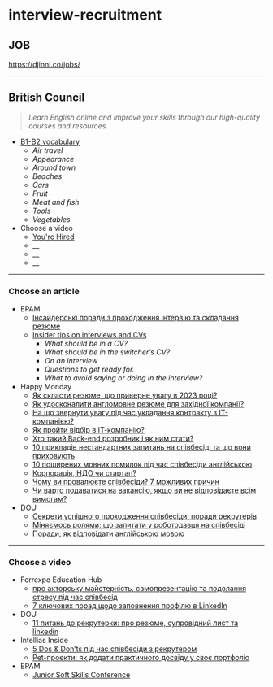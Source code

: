 # interview-recruitment

## JOB

https://djinni.co/jobs/


- - -

## British Council
> _Learn English online and improve your skills through our high-quality courses and resources._

* [B1-B2 vocabulary](https://learnenglish.britishcouncil.org/vocabulary/b1-b2-vocabulary)
  - _Air travel_
  - _Appearance_
  - _Around town_
  - _Beaches_
  - _Cars_
  - _Fruit_
  - _Meat and fish_
  - _Tools_
  - _Vegetables_
* Choose a video
  - [You're Hired](https://learnenglish.britishcouncil.org/business-english/youre-hired)
  - __
  - __
  - __

- - -

### Choose an article

* EPAM
  + [Інсайдерські поради з проходження інтерв’ю та складання резюме](https://training.epam.ua/News/Items/576?lang=ua&utm_source=telegram&utm_medium=post&utm_campaign=agata-kosma)
  + [Insider tips on interviews and CVs](https://training.epam.ua/News/Items/576?lang=en)
    - _What should be in a CV?_
    - _What should be in the switcher’s CV?_
    - _On an interview_
    - _Questions to get ready for._
    - _What to avoid saying or doing in the interview?_
* Happy Monday
  + [Як скласти резюме, що приверне увагу в 2023 році? ](https://happymonday.ua/yak-sklasty-rezyume-v-2023-rotsi-porady-rekruterok)
  + [Як удосконалити англомовне резюме для західної компанії?](https://happymonday.ua/yak-udoskonalyty-rezyume-dlya-zahidnoyi-kompaniyi?utm_source=telegram&utm_medium=social&utm_campaign=article)
  + [На що звернути увагу під час укладання контракту з IT-компанією?](https://happymonday.ua/kontrakt-z-it-kompaniieiu-na-shcho-zvernuty-uvahu)
  + [Як пройти відбір в ІТ-компанію?](https://happymonday.ua/projty-vidbir-v-it-kompaniyu)
  + [Хто такий Back-end розробник і як ним стати?](https://happymonday.ua/hto-takyj-back-end-developer-i-yak-nym-staty)
  + [10 прикладів нестандартних запитань на співбесіді та що вони приховують](https://happymonday.ua/nestandartni-pytannia-na-interviu-pryklady)
  + [10 поширених мовних помилок під час співбесіди англійською](https://happymonday.ua/poshyreni-pomylky-v-anhliiskii-na-spivbesidi)
  + [Корпорація, НДО чи стартап?](https://happymonday.ua/robota-v-kompaniyah-riznyh-typiv)
  + [Чому ви провалюєте співбесіди? 7 можливих причин](https://happymonday.ua/chomu-vy-provalyuyete-spivbesidy)
  + [Чи варто подаватися на вакансію, якщо ви не відповідаєте всім вимогам?](https://happymonday.ua/chy-varto-podavatysya-na-vakansiyu?utm_source=telegram_start&utm_medium=social&utm_campaign=selection_article+)
* DOU
  + [Секрети успішного проходження співбесіди: поради рекрутерів](https://dou.ua/forums/topic/40872/?from=tg&utm_source=telegram&utm_medium=social)
  + [Міняємось ролями: що запитати у роботодавця на співбесіді](https://dou.ua/forums/topic/41470/?from=tg&utm_source=telegram&utm_medium=social)
  + [Поради, як відповідати англійською мовою](https://dou.ua/forums/topic/42462/?from=linkedin&utm_source=linkedin&utm_medium=social)




- - -

### Choose a video

* Ferrexpo Education Hub
  + [про акторську майстерність, самопрезентацію та подолання стресу під час співбесід](https://www.youtube.com/watch?v=CzGVV4wCSa0)
  + [7 ключових порад щодо заповнення профілю в LinkedIn](https://www.youtube.com/watch?v=0cC4ldoY8r4)
* DOU
  + [11 питань до рекрутерки: про резюме, супровідний лист та linkedin](https://www.youtube.com/watch?v=ew4YUTwj4JE)
* Intellias Inside
  + [5 Dos & Don’ts під час співбесіди з рекрутером](https://www.youtube.com/watch?v=kE0xyUDgw4I)
  + [Pet-проєкти: як додати практичного досвіду у своє портфоліо](https://www.youtube.com/watch?v=NVb1N1WKq7s)
* EPAM
  + [Junior Soft Skills Conference](https://www.youtube.com/watch?v=l4sFw8GvGq8)




